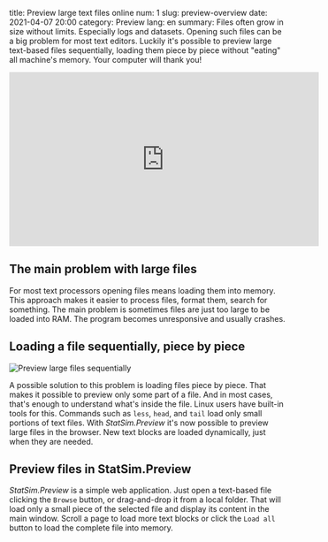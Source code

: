 title: Preview large text files online
num: 1
slug: preview-overview
date: 2021-04-07 20:00
category: Preview
lang: en
summary: Files often grow in size without limits. Especially logs and datasets. Opening such files can be a big problem for most text editors. Luckily it's possible to preview large text-based files sequentially, loading them piece by piece without "eating" all machine's memory. Your computer will thank you!

<div class="yt">
<iframe width="560" height="315" src="https://www.youtube.com/embed/wrk2ULCD-So" title="YouTube video player" frameborder="0" allow="accelerometer; autoplay; clipboard-write; encrypted-media; gyroscope; picture-in-picture" allowfullscreen></iframe>
</div>

## The main problem with large files

For most text processors opening files means loading them into memory. This approach makes it easier to process files, format them, search for something. The main problem is sometimes files are just too large to be loaded into RAM. The program becomes unresponsive and usually crashes.

## Loading a file sequentially, piece by piece

![Preview large files sequentially]({filename}/images/preview-large-files-sequentially.png)

A possible solution to this problem is loading files piece by piece. That makes it possible to preview only some part of a file. And in most cases, that's enough to understand what's inside the file. Linux users have built-in tools for this. Commands such as `less`, `head`, and `tail` load only small portions of text files. With *StatSim.Preview* it's now possible to preview large files in the browser. New text blocks are loaded dynamically, just when they are needed.

## Preview files in StatSim.Preview

*StatSim.Preview* is a simple web application. Just open a text-based file clicking the `Browse` button, or drag-and-drop it from a local folder. That will load only a small piece of the selected file and display its content in the main window. Scroll a page to load more text blocks or click the `Load all` button to load the complete file into memory.
